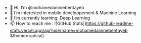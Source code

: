 - 👋 Hi, I’m @mohamedaminebentayeb
- 👀 I’m interested in  mobile developpement & Machine Learning
- 🌱 I’m currently learning .Deep Learning
- 📫 How to reach me  : 
![GitHub Stats](https://github-readme-stats.vercel.app/api?username=mohamedaminebentayeb &theme=radical) 
<!---
mohamedaminebentayeb/mohamedaminebentayeb is a ✨ special ✨ repository because its `README.md` (this file) appears on your GitHub profile.
You can click the Preview link to take a look at your changes.
--->
